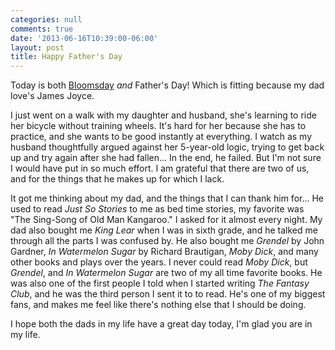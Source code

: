 ```yaml
---
categories: null
comments: true
date: '2013-06-16T10:39:00-06:00'
layout: post
title: Happy Father's Day
---
```


Today is both [Bloomsday](http://en.wikipedia.org/wiki/Bloomsday) *and* Father's Day! Which is fitting because my dad love's James Joyce.

I just went on a walk with my daughter and husband, she's learning to ride her bicycle without training wheels. It's hard for her because she has to practice, and she wants to be good instantly at everything. I watch as my husband thoughtfully argued against her 5-year-old logic, trying to get back up and try again after she had fallen... In the end, he failed. But I'm not sure I would have put in so much effort. I am grateful that there are two of us, and for the things that he makes up for which I lack.

It got me thinking about my dad, and the things that I can thank him for... He used to read *Just So Stories* to me as bed time stories, my favorite was "The Sing-Song of Old Man Kangaroo." I asked for it almost every night. My dad also bought me *King Lear* when I was in sixth grade, and he talked me through all the parts I was confused by. He also bought me *Grendel* by John Gardner, *In Watermelon Sugar* by Richard Brautigan, *Moby Dick*, and many other books and plays over the years. I never could read *Moby Dick*, but *Grendel*, and *In Watermelon Sugar* are two of my all time favorite books. He was also one of the first people I told when I started writing *The Fantasy Club*, and he was the third person I sent it to to read. He's one of my biggest fans, and makes me feel like there's nothing else that I should be doing.

I hope both the dads in my life have a great day today, I'm glad you are in my life.